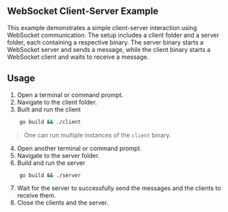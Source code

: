 ## WebSocket Client-Server Example

This example demonstrates a simple client-server interaction using WebSocket communication. 
The setup includes a client folder and a server folder, each containing a respective binary.
The server binary starts a WebSocket server and sends a message, while the client binary 
starts a WebSocket client and waits to receive a message.

## Usage

1. Open a terminal or command prompt.
2. Navigate to the client folder.
3. Built and run the client
``` bash
    go build && ./client
```

> One can run multiple instances of the `client` binary.



4. Open another terminal or command prompt.
5. Navigate to the server folder.
6. Build and run the server
``` bash
    go build && ./server
```
7. Wait for the server to successfully send the messages and the clients to receive them.
8. Close the clients and the server.